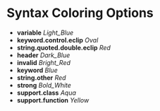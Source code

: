 # Syntax Coloring Options
* __variable__ *Light_Blue*
* __keyword.control.eclip__ *Oval*
* __string.quoted.double.eclip__ *Red*
* __header__ *Dark_Blue*
* __invalid__ *Bright_Red*
* __keyword__ *Blue*
* __string.other__ *Red*
* __strong__ *Bold_White*
* __support.class__ *Aqua*
* __support.function__ *Yellow*